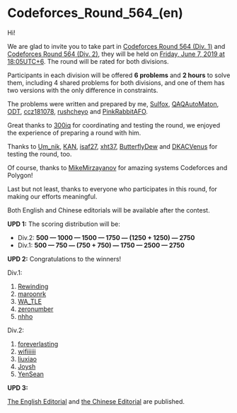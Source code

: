 # Codeforces_Round_564_(en)

Hi!

We are glad to invite you to take part in [Codeforces Round 564 (Div. 1)](https://codeforces.com/contest/1172 "Codeforces Round 564 (Div. 1)") and [Codeforces Round 564 (Div. 2)](https://codeforces.com/contest/1173 "Codeforces Round 564 (Div. 2)"), they will be held on [Friday, June 7, 2019 at 18:05UTC+6](https://codeforces.com/https://www.timeanddate.com/worldclock/fixedtime.html?day=7&month=6&year=2019&hour=15&min=5&sec=0&p1=166). The round will be rated for both divisions.

Participants in each division will be offered **6 problems** and **2 hours** to solve them, including 4 shared problems for both divisions, and one of them has two versions with the only difference in constraints.

The problems were written and prepared by me, [Sulfox](https://codeforces.com/profile/Sulfox "Grandmaster Sulfox"), [QAQAutoMaton](https://codeforces.com/profile/QAQAutoMaton "Grandmaster QAQAutoMaton"), [ODT](https://codeforces.com/profile/ODT "Master ODT"), [ccz181078](https://codeforces.com/profile/ccz181078 "Master ccz181078"), [rushcheyo](https://codeforces.com/profile/rushcheyo "Master rushcheyo") and [PinkRabbitAFO](https://codeforces.com/profile/PinkRabbitAFO "Grandmaster PinkRabbitAFO").

Great thanks to [300iq](https://codeforces.com/profile/300iq "Legendary Grandmaster 300iq") for coordinating and testing the round, we enjoyed the experience of preparing a round with him.

Thanks to [Um_nik](https://codeforces.com/profile/Um_nik "Legendary Grandmaster Um_nik"), [KAN](https://codeforces.com/profile/KAN "Grandmaster KAN"), [isaf27](https://codeforces.com/profile/isaf27 "International Grandmaster isaf27"), [xht37](https://codeforces.com/profile/xht37 "Master xht37"), [ButterflyDew](https://codeforces.com/profile/ButterflyDew "Expert ButterflyDew") and [DKACVenus](https://codeforces.com/profile/DKACVenus "Specialist DKACVenus") for testing the round, too.

Of course, thanks to [MikeMirzayanov](https://codeforces.com/profile/MikeMirzayanov "Headquarters, MikeMirzayanov") for amazing systems Codeforces and Polygon!

Last but not least, thanks to everyone who participates in this round, for making our efforts meaningful.

Both English and Chinese editorials will be available after the contest.

**UPD 1:** The scoring distribution will be:

 * Div.2: **500 — 1000 — 1500 — 1750 — (1250 + 1250) — 2750**
* Div.1: **500 — 750 — (750 + 750) — 1750 — 2500 — 2750**

**UPD 2:** Congratulations to the winners!

Div.1:

 1. [Rewinding](https://codeforces.com/profile/Rewinding "International Grandmaster Rewinding")
2. [maroonrk](https://codeforces.com/profile/maroonrk "Legendary Grandmaster maroonrk")
3. [WA_TLE](https://codeforces.com/profile/WA_TLE "International Grandmaster WA_TLE")
4. [zeronumber](https://codeforces.com/profile/zeronumber "Grandmaster zeronumber")
5. [nhho](https://codeforces.com/profile/nhho "Grandmaster nhho")

Div.2:

 1. [foreverlasting](https://codeforces.com/profile/foreverlasting "Specialist foreverlasting")
2. [wifiiiiii](https://codeforces.com/profile/wifiiiiii "Expert wifiiiiii")
3. [liuxiao](https://codeforces.com/profile/liuxiao "Expert liuxiao")
4. [Joysh](https://codeforces.com/profile/Joysh "Specialist Joysh")
5. [YenSean](https://codeforces.com/profile/YenSean "Expert YenSean")

**UPD 3:**

[The English Editorial](Tutorial_(en).md) and [the Chinese Editorial](https://codeforces.com/https://ouuan.github.io/Codeforces-Round-564-%E4%B8%AD%E6%96%87%E9%A2%98%E8%A7%A3/) are published.

